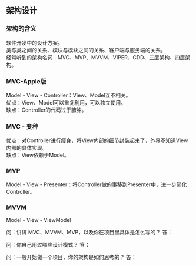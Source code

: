 ##  架构设计


### 架构的含义
软件开发中的设计方案。<br/>
类与类之间的关系、模块与模块之间的关系、客户端与服务端的关系。<br/>
经常听到的架构名词：MVC、MVP、MVVM、VIPER、CDD、三层架构、四层架构。<br/>


### MVC-Apple版
Model - View - Controller：View、Model互不相关。<br/>
优点：View、Model可以重复利用，可以独立使用。<br/>
缺点：Controller的代码过于臃肿。<br/>


### MVC - 变种
优点：对Controller进行瘦身，将View内部的细节封装起来了，外界不知道View内部的具体实现。<br/>
缺点：View依赖于Model。<br/>


### MVP
Model - View - Presenter：将Controller做的事移到Presenter中，进一步简化Controller。<br/>


### MVVM
Model - View - ViewModel


问：讲讲 MVC、MVVM、MVP，以及你在项目里具体是怎么写的？
答：


问：你自己用过哪些设计模式？
答：


问：一般开始做一个项目，你的架构是如何思考的？
答：

